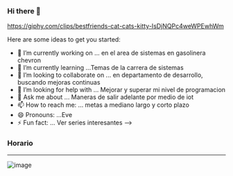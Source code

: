 ### Hi there 👋

https://giphy.com/clips/bestfriends-cat-cats-kitty-IsDjNQPc4weWPEwhWm

Here are some ideas to get you started:

- 🔭 I’m currently working on ... en el area de sistemas en gasolinera chevron 
- 🌱 I’m currently learning ...Temas de la carrera de sistemas 
- 👯 I’m looking to collaborate on ... en departamento de desarrollo, buscando mejoras continuas 
- 🤔 I’m looking for help with ... Mejorar y superar mi nivel de programacion
- 💬 Ask me about ... Maneras de salir adelante por medio de iot
- 📫 How to reach me: ... metas a mediano largo y corto plazo
- 😄 Pronouns: ...Eve
- ⚡ Fun fact: ... Ver series interesantes 
--> 
### Horario 
---
![image](https://user-images.githubusercontent.com/124218442/219788342-bfe54e8d-93a3-4bce-8842-2869eb8d9df4.png)


